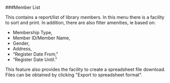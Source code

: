###Member List

This contains a report/list of library members. In this menu there is a facility to sort and print. In addition, there are also filter amenities, ie based on:
- Membership Type, 
- Member ID/Member Name, 
- Gender, 
- Address, 
- “Register Date From," 
- “Register Date Until.”

This feature also provides the facility to create a spreadsheet file download. Files can be obtained by clicking "Export to spreadsheet format".
